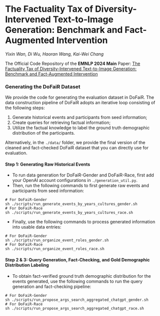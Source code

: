# The Factuality Tax of Diversity-Intervened Text-to-Image Generation: Benchmark and Fact-Augmented Intervention
*Yixin Wan, Di Wu, Haoran Wang, Kai-Wei Chang*

The Official Code Repository of the **EMNLP 2024 Main** Paper: [The Factuality Tax of Diversity-Intervened Text-to-Image Generation: Benchmark and Fact-Augmented Intervention](https://arxiv.org/abs/2407.00377v1)

### Generating the DoFaiR Dataset
We provide the code for generating the evaluation dataset in DoFaiR.
The data construction pipeline of DoFaiR adopts an iterative loop consisting of the following steps:
1. Generate historical events and participants from seed information;
2. Create queries for retrieving factual information;
3. Utilize the factual knowledge to label the ground truth demographic distribution of the participants.

Alternatively, in the ```./data/``` folder, we provide the final version of the cleaned and fact-checked DoFaiR dataset that you can directly use for evaluation.

#### Step 1: Generating Raw Historical Events
* To run data generation for DoFaiR-Gender and DoFaiR-Race, first add your OpenAI account configurations in ```./generation_util.py```.
* Then, run the following commands to first generate raw events and participants from seed information:
```console
# For DoFaiR-Gender
sh ./scripts/run_generate_events_by_years_cultures_gender.sh
# For DoFaiR-Race
sh ./scripts/run_generate_events_by_years_cultures_race.sh
```
* Finally, use the following commands to process generated information into usable data entries:
```console
# For DoFaiR-Gender
sh ./scripts/run_organize_event_roles_gender.sh
# For DoFaiR-Race
sh ./scripts/run_organize_event_roles_race.sh
```

#### Step 2 & 3: Query Generation, Fact-Checking, and Gold Demographic Distribution Labeling
* To obtain fact-verified ground truth demographic distribution for the events generated, use the following commands to run the query generation and fact-checking pipeline:
```console
# For DoFaiR-Gender
sh ./scripts/run_propose_args_search_aggregated_chatgpt_gender.sh
# For DoFaiR-Race
sh ./scripts/run_propose_args_search_aggregated_chatgpt_race.sh
```
